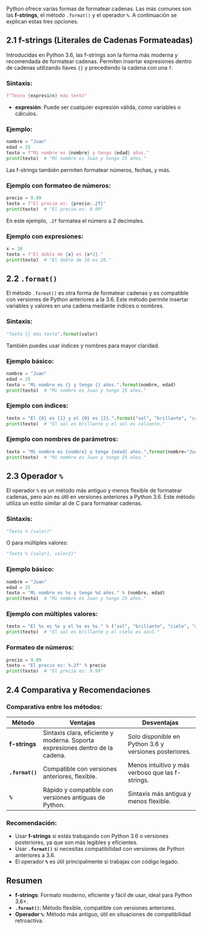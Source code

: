 
Python ofrece varias formas de formatear cadenas. Las más comunes son las **f-strings**, el método `.format()` y el operador `%`. A continuación se explican estas tres opciones.

## 2.1 **f-strings** (Literales de Cadenas Formateadas)

Introducidas en Python 3.6, las f-strings son la forma más moderna y recomendada de formatear cadenas. Permiten insertar expresiones dentro de cadenas utilizando llaves `{}` y precediendo la cadena con una `f`.

### Sintaxis:
```python
f"Texto {expresión} más texto"
```

- **expresión**: Puede ser cualquier expresión válida, como variables o cálculos.

### Ejemplo:

```python
nombre = "Juan"
edad = 25
texto = f"Mi nombre es {nombre} y tengo {edad} años."
print(texto)  # "Mi nombre es Juan y tengo 25 años."
```

Las f-strings también permiten formatear números, fechas, y más.

### Ejemplo con formateo de números:

```python
precio = 9.99
texto = f"El precio es: {precio:.2f}"
print(texto)  # "El precio es: 9.99"
```

En este ejemplo, `.2f` formatea el número a 2 decimales.

### Ejemplo con expresiones:

```python
x = 10
texto = f"El doble de {x} es {x*2}."
print(texto)  # "El doble de 10 es 20."
```

## 2.2 **`.format()`**

El método `.format()` es otra forma de formatear cadenas y es compatible con versiones de Python anteriores a la 3.6. Este método permite insertar variables y valores en una cadena mediante índices o nombres.

### Sintaxis:
```python
"Texto {} más texto".format(valor)
```

También puedes usar índices y nombres para mayor claridad.

### Ejemplo básico:

```python
nombre = "Juan"
edad = 25
texto = "Mi nombre es {} y tengo {} años.".format(nombre, edad)
print(texto)  # "Mi nombre es Juan y tengo 25 años."
```

### Ejemplo con índices:

```python
texto = "El {0} es {1} y el {0} es {2}.".format("sol", "brillante", "caliente")
print(texto)  # "El sol es brillante y el sol es caliente."
```

### Ejemplo con nombres de parámetros:

```python
texto = "Mi nombre es {nombre} y tengo {edad} años.".format(nombre="Juan", edad=25)
print(texto)  # "Mi nombre es Juan y tengo 25 años."
```

## 2.3 **Operador `%`**

El operador `%` es un método más antiguo y menos flexible de formatear cadenas, pero aún es útil en versiones anteriores a Python 3.6. Este método utiliza un estilo similar al de C para formatear cadenas.

### Sintaxis:
```python
"Texto % (valor)"
```

O para múltiples valores:

```python
"Texto % (valor1, valor2)"
```

### Ejemplo básico:

```python
nombre = "Juan"
edad = 25
texto = "Mi nombre es %s y tengo %d años." % (nombre, edad)
print(texto)  # "Mi nombre es Juan y tengo 25 años."
```

### Ejemplo con múltiples valores:

```python
texto = "El %s es %s y el %s es %s." % ("sol", "brillante", "cielo", "azul")
print(texto)  # "El sol es brillante y el cielo es azul."
```

### Formateo de números:

```python
precio = 9.99
texto = "El precio es: %.2f" % precio
print(texto)  # "El precio es: 9.99"
```

## 2.4 Comparativa y Recomendaciones

### Comparativa entre los métodos:

| Método        | Ventajas                                      | Desventajas                                 |
|---------------|-----------------------------------------------|---------------------------------------------|
| **f-strings** | Sintaxis clara, eficiente y moderna. Soporta expresiones dentro de la cadena. | Solo disponible en Python 3.6 y versiones posteriores. |
| **`.format()`** | Compatible con versiones anteriores, flexible. | Menos intuitivo y más verboso que las f-strings. |
| **`%`**        | Rápido y compatible con versiones antiguas de Python. | Sintaxis más antigua y menos flexible. |

### Recomendación:

- Usar **f-strings** si estás trabajando con Python 3.6 o versiones posteriores, ya que son más legibles y eficientes.
- Usar **`.format()`** si necesitas compatibilidad con versiones de Python anteriores a 3.6.
- El operador **`%`** es útil principalmente si trabajas con código legado.

## Resumen

- **f-strings**: Formato moderno, eficiente y fácil de usar, ideal para Python 3.6+.
- **`.format()`**: Método flexible, compatible con versiones anteriores.
- **Operador `%`**: Método más antiguo, útil en situaciones de compatibilidad retroactiva.

